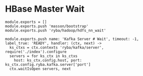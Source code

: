 
# HBase Master Wait

    module.exports = []
    module.exports.push 'masson/bootstrap'
    module.exports.push 'ryba/hadoop/hdfs_nn_wait'

    module.exports.push name: 'Kafka Server # Wait', timeout: -1, label_true: 'READY', handler: (ctx, next) ->
      ks_ctxs = ctx.contexts 'ryba/kafka/server', require('./index').configure
      servers = for ks_ctx in ks_ctxs
        host: ks_ctx.config.host, port: ks_ctx.config.ryba.kafka.server['port']
      ctx.waitIsOpen servers, next

